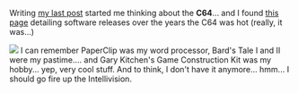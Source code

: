 Writing [my last post](http://weblogs.asp.net/duncanma/archive/2004/02/20/77513.aspx) started me thinking about the **C64**... and I found [this page](http://uk.geocities.com/magoos_universe/64_intro.htm) detailing software releases over the years the C64 was hot (really, it was...)

<img src="http://www.duncanmackenzie.net/cbm64.jpg" border="0" />
I can remember PaperClip was my word processor, Bard's Tale I and II were my pastime.... and Gary Kitchen's Game Construction Kit was my hobby... yep, very cool stuff. And to think, I don't have it anymore... hmm... I should go fire up the Intellivision.